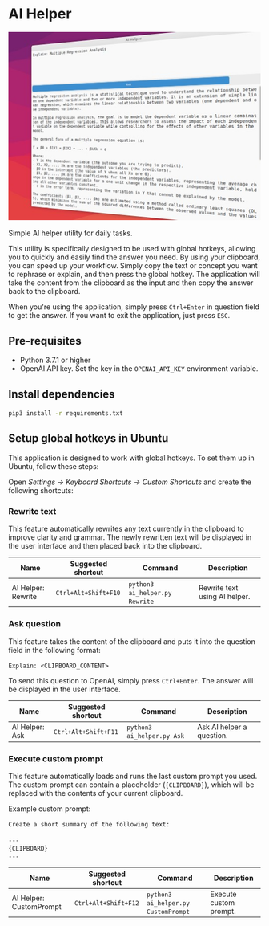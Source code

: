 # AI Helper

![AI Helper preview](pictures/app-preview.jpg)

Simple AI helper utility for daily tasks.

This utility is specifically designed to be used with global hotkeys, allowing you to quickly and easily find the answer
you need. By using your clipboard, you can speed up your workflow. Simply copy the text or concept you want to rephrase
or explain, and then press the global hotkey. The application will take the content from the clipboard as the input
and then copy the answer back to the clipboard.

When you're using the application, simply press `Ctrl+Enter` in question field to get the answer.
If you want to exit the application, just press `ESC`.

## Pre-requisites

- Python 3.7.1 or higher
- OpenAI API key. Set the key in the `OPENAI_API_KEY` environment variable.

## Install dependencies

```bash
pip3 install -r requirements.txt
```

## Setup global hotkeys in Ubuntu

This application is designed to work with global hotkeys. To set them up in Ubuntu, follow these steps:

Open _Settings -> Keyboard Shortcuts -> Custom Shortcuts_ and create the following shortcuts:

### Rewrite text

This feature automatically rewrites any text currently in the clipboard to improve clarity and grammar.
The newly rewritten text will be displayed in the user interface and then placed back into the clipboard.

| Name               | Suggested shortcut   | Command                        | Description                   |
|--------------------|----------------------|--------------------------------|-------------------------------|
| AI Helper: Rewrite | `Ctrl+Alt+Shift+F10` | `python3 ai_helper.py Rewrite` | Rewrite text using AI helper. |

### Ask question

This feature takes the content of the clipboard and puts it into the question field in the following format:

```
Explain: <CLIPBOARD_CONTENT>
```

To send this question to OpenAI, simply press `Ctrl+Enter`. The answer will be displayed in the user interface.

| Name           | Suggested shortcut   | Command                    | Description               |
|----------------|----------------------|----------------------------|---------------------------|
| AI Helper: Ask | `Ctrl+Alt+Shift+F11` | `python3 ai_helper.py Ask` | Ask AI helper a question. |

### Execute custom prompt

This feature automatically loads and runs the last custom prompt you used.
The custom prompt can contain a placeholder (`{CLIPBOARD}`), which will be replaced with the contents of your current
clipboard.

Example custom prompt:

```
Create a short summary of the following text:

---
{CLIPBOARD}
---
```

| Name                    | Suggested shortcut   | Command                             | Description            |
|-------------------------|----------------------|-------------------------------------|------------------------|
| AI Helper: CustomPrompt | `Ctrl+Alt+Shift+F12` | `python3 ai_helper.py CustomPrompt` | Execute custom prompt. |

